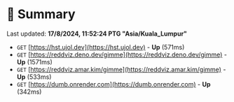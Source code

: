 # 📖 Summary
Last updated: **17/8/2024, 11:52:24 PTG "Asia/Kuala_Lumpur"**

- `GET` [https://hst.ujol.dev](https://hst.ujol.dev) - **Up** (571ms)
- `GET` [https://reddviz.deno.dev/gimme](https://reddviz.deno.dev/gimme) - **Up** (1571ms)
- `GET` [https://reddviz.amar.kim/gimme](https://reddviz.amar.kim/gimme) - **Up** (533ms)
- `GET` [https://dumb.onrender.com](https://dumb.onrender.com) - **Up** (342ms)
